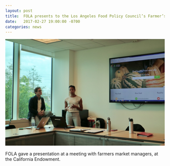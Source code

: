 ```yaml
---
layout: post
title:  FOLA presents to the Los Angeles Food Policy Council’s Farmer’s Market Working Group
date:   2017-02-27 19:00:00 -0700
categories: news
---
```

![Food Oasis LA at the California Endowment](/assets/images/posts/2017-02-27-food-policy-council.jpg)

FOLA gave a presentation at a meeting with farmers market managers, at the California Endowment.
